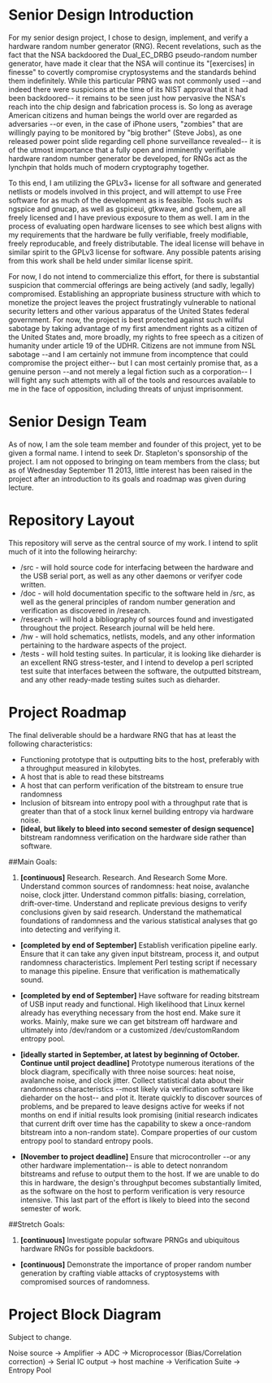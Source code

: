 Senior Design Introduction
==========================

For my senior design project, I chose to design, implement, and verify a 
hardware random number generator (RNG). Recent revelations, such as the fact
that the NSA backdoored the Dual\_EC\_DRBG pseudo-random number generator, have
made it clear that the NSA will continue its "[exercises] in finesse" to
covertly compromise cryptosystems and the standards behind them indefinitely.
While this particular PRNG was not commonly used --and indeed there were
suspicions at the time of its NIST approval that it had been backdoored-- it
remains to be seen just how pervasive the NSA's reach into the chip design and
fabrication process is. So long as average American citizens and human beings
the world over are regarded as adversaries --or even, in the case of iPhone
users, "zombies" that are willingly paying to be monitored by "big brother"
(Steve Jobs), as one released power point slide regarding cell phone
surveillance revealed-- it is of the utmost importance that a fully open and
imminently verifiable hardware random number generator be developed, for RNGs
act as the lynchpin that holds much of modern cryptography together.

To this end, I am utilizing the GPLv3+ license for all software and generated
netlists or models involved in this project, and will attempt to use Free
software for as much of the development as is feasible. Tools such as ngspice 
and gnucap, as well as gspiceui, gtkwave, and gschem, are all freely licensed
and I have previous exposure to them as well. I am in the process of evaluating
open hardware licenses to see which best aligns with my requirements that the
hardware be fully verifiable, freely modifiable, freely reproducable, and
freely distributable. The ideal license will behave in similar spirit to the
GPLv3 license for software. Any possible patents arising from this work shall
be held under similar license spirit.

For now, I do not intend to commercialize this effort, for there is substantial
suspicion that commercial offerings are being actively (and sadly, legally)
compromised. Establishing an appropriate business structure with which to
monetize the project leaves the project frustratingly vulnerable to national
security letters and other various apparatus of the United States federal
government. For now, the project is best protected against such willful
sabotage by taking advantage of my first amendment rights as a citizen of the
United States and, more broadly, my rights to free speech as a citizen of
humanity under article 19 of the UDHR. Citizens are not immune from NSL
sabotage --and I am certainly not immune from incomptence that could compromise
the project either-- but I can most certainly promise that, as a genuine person
--and not merely a legal fiction such as a corporation-- I will fight any such
attempts with all of the tools and resources available to me in the face of
opposition, including threats of unjust imprisonment.

Senior Design Team
==================

As of now, I am the sole team member and founder of this project, yet to be 
given a formal name. I intend to seek Dr. Stapleton's sponsorship of the 
project. I am not opposed to bringing on team members from the class; but 
as of Wednesday September 11 2013, little interest has been raised in the 
project after an introduction to its goals and roadmap was given during 
lecture. 

Repository Layout
=================

This repository will serve as the central source of my work. I intend to split 
much of it into the following heirarchy:

* /src - will hold source code for interfacing between the hardware and the USB
  serial port, as well as any other daemons or verifyer code written.
* /doc - will hold documentation specific to the software held in /src, as well
  as the general principles of random number generation and verification as
discovered in /research.
* /research - will hold a bibliography of sources found and investigated
  throughout the project. Research journal will be held here.
* /hw - will hold schematics, netlists, models, and any other information
  pertaining to the hardware aspects of the project.
* /tests - will hold testing suites. In particular, it is looking like
  dieharder is an excellent RNG stress-tester, and I intend to develop a perl
scripted test suite that interfaces between the software, the outputted
bitstream, and any other ready-made testing suites such as dieharder.

Project Roadmap
===============

The final deliverable should be a hardware RNG that has at least the following 
characteristics:

* Functioning prototype that is outputting bits to the host, preferably with a
  throughput measured in kilobytes.
* A host that is able to read these bitstreams
* A host that can perform verification of the bitstream to ensure true
  randomness
* Inclusion of bitsream into entropy pool with a throughput rate that is
  greater than that of a stock linux kernel building entropy via hardware
  noise.
* **[ideal, but likely to bleed into second semester of design sequence]**
  bitstream randomness verification on the hardware side rather than software.

##Main Goals:

1. **[continuous]** Research. Research. And Research Some More. Understand
   common sources of randomness: heat noise, avalanche noise, clock jitter.
Understand common pitfalls: biasing, correlation, drift-over-time. Understand
and replicate previous designs to verify conclusions given by said research.
Understand the mathematical foundations of randomness and the various
statistical analyses that go into detecting and verifying it.

+ **[completed by end of September]** Establish verification pipeline early.
  Ensure that it can take any given input bitstream, process it, and output
randomness characteristics. Implement Perl testing script if necessary to
manage this pipeline. Ensure that verification is mathematically sound.

+ **[completed by end of September]** Have software for reading bitstream of
  USB input ready and functional.  High likelihood that Linux kernel already
has everything necessary from the host end. Make sure it works. Mainly, make
sure we can get bitstream off hardware and ultimately into /dev/random or a
customized /dev/customRandom entropy pool.

+ **[ideally started in September, at latest by beginning of October.  Continue
  until project deadline]** Prototype numerous iterations of the block diagram,
specifically with three noise sources: heat noise, avalanche noise, and clock
jitter. Collect statistical data about their randomness characteristics --most
likely via verification software like dieharder on the host-- and plot it.
Iterate quickly to discover sources of problems, and be prepared to leave
designs active for weeks if not months on end if initial results look promising
(initial research indicates that current drift over time has the capability to
skew a once-random bitstream into a non-random state). Compare properties of
our custom entropy pool to standard entropy pools.

+ **[November to project deadline]** Ensure that microcontroller --or any other
  hardware implementation-- is able to detect nonrandom bitstreams and refuse
to output them to the host. If we are unable to do this in hardware, the
design's throughput becomes substantially limited, as the software on the host
to perform verification is very resource intensive. This last part of the
effort is likely to bleed into the second semester of work. 

##Stretch Goals:

1. **[continuous]** Investigate popular software PRNGs and ubiquitous hardware
   RNGs for possible backdoors. 

+ **[continuous]** Demonstrate the importance of proper random number
  generation by crafting viable attacks of cryptosystems with compromised
sources of randomness.

Project Block Diagram
=====================

Subject to change.

Noise source -> Amplifier -> ADC -> Microprocessor (Bias/Correlation correction) -> Serial IC output -> host machine -> Verification Suite -> Entropy Pool
